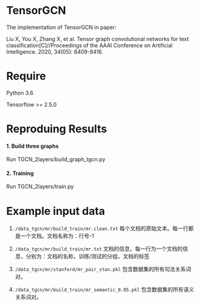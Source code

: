 # TensorGCN

The implementation of TensorGCN in paper:

Liu X, You X, Zhang X, et al. Tensor graph convolutional networks for text classification[C]//Proceedings of the AAAI Conference on Artificial Intelligence. 2020, 34(05): 8409-8416.


# Require

Python 3.6

Tensorflow >= 2.5.0


# Reproduing Results

#### 1. Build three graphs

Run TGCN_2layers/build_graph_tgcn.py

#### 2. Training

Run TGCN_2layers/train.py


# Example input data

1. `/data_tgcn/mr/build_train/mr.clean.txt` 每个文档的原始文本。每一行都是一个文档。文档名称为：行号-1

2. `/data_tgcn/mr/build_train/mr.txt` 文档的信息，每一行为一个文档的信息，分别为：文档的名称，训练/测试的分组，文档的标签

3. `/data_tgcn/mr/stanford/mr_pair_stan.pkl` 包含数据集的所有句法关系词对。

4. `/data_tgcn/mr/build_train/mr_semantic_0.05.pkl` 包含数据集的所有语义关系词对。

